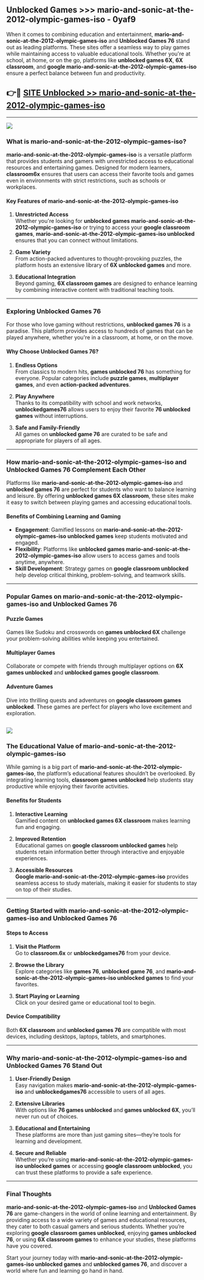 ## Unblocked Games >>> mario-and-sonic-at-the-2012-olympic-games-iso - 0yaf9 

When it comes to combining education and entertainment, **mario-and-sonic-at-the-2012-olympic-games-iso** and **Unblocked Games 76** stand out as leading platforms. These sites offer a seamless way to play games while maintaining access to valuable educational tools. Whether you're at school, at home, or on the go, platforms like **unblocked games 6X**, **6X classroom**, and **google mario-and-sonic-at-the-2012-olympic-games-iso** ensure a perfect balance between fun and productivity.
## 👉🔴 [SITE Unblocked >> mario-and-sonic-at-the-2012-olympic-games-iso](http://premium.freeplayer.one?title=mario-and-sonic-at-the-2012-olympic-games-iso&ref=22JU)
---
<a href="http://premium.freeplayer.one?title=mario-and-sonic-at-the-2012-olympic-games-iso&ref=22JU/"><img src="https://github.com/user-attachments/assets/438f12ca-57a4-47a3-8ead-c64da593a1e5"/></a>
### What is mario-and-sonic-at-the-2012-olympic-games-iso?  

**mario-and-sonic-at-the-2012-olympic-games-iso** is a versatile platform that provides students and gamers with unrestricted access to educational resources and entertaining games. Designed for modern learners, **classroom6x** ensures that users can access their favorite tools and games even in environments with strict restrictions, such as schools or workplaces.  

#### Key Features of mario-and-sonic-at-the-2012-olympic-games-iso  

1. **Unrestricted Access**  
   Whether you're looking for **unblocked games mario-and-sonic-at-the-2012-olympic-games-iso** or trying to access your **google classroom games**, **mario-and-sonic-at-the-2012-olympic-games-iso unblocked** ensures that you can connect without limitations.  

2. **Game Variety**  
   From action-packed adventures to thought-provoking puzzles, the platform hosts an extensive library of **6X unblocked games** and more.  

3. **Educational Integration**  
   Beyond gaming, **6X classroom games** are designed to enhance learning by combining interactive content with traditional teaching tools.  



---

### Exploring Unblocked Games 76  

For those who love gaming without restrictions, **unblocked games 76** is a paradise. This platform provides access to hundreds of games that can be played anywhere, whether you're in a classroom, at home, or on the move.  

#### Why Choose Unblocked Games 76?  

1. **Endless Options**  
   From classics to modern hits, **games unblocked 76** has something for everyone. Popular categories include **puzzle games**, **multiplayer games**, and even **action-packed adventures**.  

2. **Play Anywhere**  
   Thanks to its compatibility with school and work networks, **unblockedgames76** allows users to enjoy their favorite **76 unblocked games** without interruptions.  

3. **Safe and Family-Friendly**  
   All games on **unblocked game 76** are curated to be safe and appropriate for players of all ages.  

---

### How mario-and-sonic-at-the-2012-olympic-games-iso and Unblocked Games 76 Complement Each Other  

Platforms like **mario-and-sonic-at-the-2012-olympic-games-iso** and **unblocked games 76** are perfect for students who want to balance learning and leisure. By offering **unblocked games 6X classroom**, these sites make it easy to switch between playing games and accessing educational tools.  

#### Benefits of Combining Learning and Gaming  

- **Engagement**: Gamified lessons on **mario-and-sonic-at-the-2012-olympic-games-iso unblocked games** keep students motivated and engaged.  
- **Flexibility**: Platforms like **unblocked games mario-and-sonic-at-the-2012-olympic-games-iso** allow users to access games and tools anytime, anywhere.  
- **Skill Development**: Strategy games on **google classroom unblocked** help develop critical thinking, problem-solving, and teamwork skills.  

---

### Popular Games on mario-and-sonic-at-the-2012-olympic-games-iso and Unblocked Games 76  

#### Puzzle Games  

Games like Sudoku and crosswords on **games unblocked 6X** challenge your problem-solving abilities while keeping you entertained.  

#### Multiplayer Games  

Collaborate or compete with friends through multiplayer options on **6X games unblocked** and **unblocked games google classroom**.  

#### Adventure Games  

Dive into thrilling quests and adventures on **google classroom games unblocked**. These games are perfect for players who love excitement and exploration.  

<a href="http://download.freeplayer.one?title=mario-and-sonic-at-the-2012-olympic-games-iso&ref=23D/"><img src="https://github.com/user-attachments/assets/fe0c3e91-c8e1-489c-acf0-e2f614c12fb8"/></a>
---

### The Educational Value of mario-and-sonic-at-the-2012-olympic-games-iso  

While gaming is a big part of **mario-and-sonic-at-the-2012-olympic-games-iso**, the platform’s educational features shouldn’t be overlooked. By integrating learning tools, **classroom games unblocked** help students stay productive while enjoying their favorite activities.  

#### Benefits for Students  

1. **Interactive Learning**  
   Gamified content on **unblocked games 6X classroom** makes learning fun and engaging.  

2. **Improved Retention**  
   Educational games on **google classroom unblocked games** help students retain information better through interactive and enjoyable experiences.  

3. **Accessible Resources**  
   **Google mario-and-sonic-at-the-2012-olympic-games-iso** provides seamless access to study materials, making it easier for students to stay on top of their studies.  

---

### Getting Started with mario-and-sonic-at-the-2012-olympic-games-iso and Unblocked Games 76  

#### Steps to Access  

1. **Visit the Platform**  
   Go to **classroom.6x** or **unblockedgames76** from your device.  

2. **Browse the Library**  
   Explore categories like **games 76**, **unblocked game 76**, and **mario-and-sonic-at-the-2012-olympic-games-iso unblocked games** to find your favorites.  

3. **Start Playing or Learning**  
   Click on your desired game or educational tool to begin.  

#### Device Compatibility  

Both **6X classroom** and **unblocked games 76** are compatible with most devices, including desktops, laptops, tablets, and smartphones.  

---

### Why mario-and-sonic-at-the-2012-olympic-games-iso and Unblocked Games 76 Stand Out  

1. **User-Friendly Design**  
   Easy navigation makes **mario-and-sonic-at-the-2012-olympic-games-iso** and **unblockedgames76** accessible to users of all ages.  

2. **Extensive Libraries**  
   With options like **76 games unblocked** and **games unblocked 6X**, you’ll never run out of choices.  

3. **Educational and Entertaining**  
   These platforms are more than just gaming sites—they’re tools for learning and development.  

4. **Secure and Reliable**  
   Whether you’re using **mario-and-sonic-at-the-2012-olympic-games-iso unblocked games** or accessing **google classroom unblocked**, you can trust these platforms to provide a safe experience.  

---

### Final Thoughts  

**mario-and-sonic-at-the-2012-olympic-games-iso** and **Unblocked Games 76** are game-changers in the world of online learning and entertainment. By providing access to a wide variety of games and educational resources, they cater to both casual gamers and serious students. Whether you’re exploring **google classroom games unblocked**, enjoying **games unblocked 76**, or using **6X classroom games** to enhance your studies, these platforms have you covered.  

Start your journey today with **mario-and-sonic-at-the-2012-olympic-games-iso unblocked games** and **unblocked games 76**, and discover a world where fun and learning go hand in hand.  